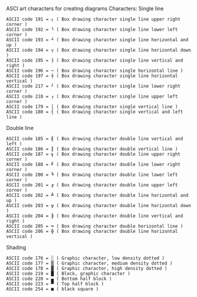 ASCI art characters for creating diagrams
Characters:
Single line

    ASCII code 191 = ┐ ( Box drawing character single line upper right corner )
    ASCII code 192 = └ ( Box drawing character single line lower left corner )
    ASCII code 193 = ┴ ( Box drawing character single line horizontal and up )
    ASCII code 194 = ┬ ( Box drawing character single line horizontal down )
    ASCII code 195 = ├ ( Box drawing character single line vertical and right )
    ASCII code 196 = ─ ( Box drawing character single horizontal line )
    ASCII code 197 = ┼ ( Box drawing character single line horizontal vertical )
    ASCII code 217 = ┘ ( Box drawing character single line lower right corner )
    ASCII code 218 = ┌ ( Box drawing character single line upper left corner )
    ASCII code 179 = │ ( Box drawing character single vertical line )
    ASCII code 180 = ┤ ( Box drawing character single vertical and left line )

Double line

    ASCII code 185 = ╣ ( Box drawing character double line vertical and left )
    ASCII code 186 = ║ ( Box drawing character double vertical line )
    ASCII code 187 = ╗ ( Box drawing character double line upper right corner )
    ASCII code 188 = ╝ ( Box drawing character double line lower right corner )
    ASCII code 200 = ╚ ( Box drawing character double line lower left corner )
    ASCII code 201 = ╔ ( Box drawing character double line upper left corner )
    ASCII code 202 = ╩ ( Box drawing character double line horizontal and up )
    ASCII code 203 = ╦ ( Box drawing character double line horizontal down )
    ASCII code 204 = ╠ ( Box drawing character double line vertical and right )
    ASCII code 205 = ═ ( Box drawing character double horizontal line )
    ASCII code 206 = ╬ ( Box drawing character double line horizontal vertical )

Shading

    ASCII code 176 = ░ ( Graphic character, low density dotted )
    ASCII code 177 = ▒ ( Graphic character, medium density dotted )
    ASCII code 178 = ▓ ( Graphic character, high density dotted )
    ASCII code 219 = █ ( Block, graphic character )
    ASCII code 220 = ▄ ( Bottom half block )
    ASCII code 223 = ▀ ( Top half block )
    ASCII code 254 = ■ ( black square )

